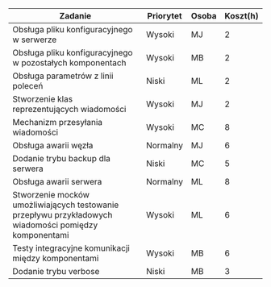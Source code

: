 | Zadanie                                                                                               | Priorytet | Osoba | Koszt(h) |
|-------------------------------------------------------------------------------------------------------|-----------|-------|----------|
| Obsługa pliku konfiguracyjnego w serwerze                                                             | Wysoki    | MJ    | 2        |
| Obsługa pliku konfiguracyjnego w pozostałych komponentach                                             | Wysoki    | MB    | 2        |
| Obsługa parametrów z linii poleceń                                                                    | Niski     | ML    | 2        |
| Stworzenie klas reprezentujących wiadomości                                                           | Wysoki    | MJ    | 2        |
| Mechanizm przesyłania wiadomości                                                                      | Wysoki    | MC    | 8        |
| Obsługa awarii węzła                                                                                  | Normalny  | MJ    | 6        |
| Dodanie trybu backup dla serwera                                                                      | Niski     | MC    | 5        |
| Obsługa awarii serwera                                                                                | Normalny  | ML    | 8        |
| Stworzenie mocków umożliwiających testowanie przepływu przykładowych wiadomości pomiędzy komponentami | Wysoki    | ML    | 6        |
| Testy integracyjne komunikacji między komponentami                                                    | Wysoki    | MB    | 6        |
| Dodanie trybu verbose                                                                                 | Niski     | MB    | 3        |